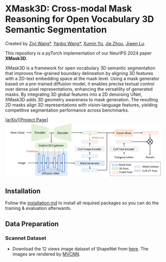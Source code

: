 # XMask3D: Cross-modal Mask Reasoning for Open Vocabulary 3D Semantic Segmentation

Created by [Ziyi Wang*](https://wangzy22.github.io/), [Yanbo Wang*](https://Yanbo-23.github.io/), [Xumin Yu](https://yuxumin.github.io/), [Jie Zhou](https://scholar.google.com/citations?user=6a79aPwAAAAJ&hl=en&authuser=1), [Jiwen Lu](https://scholar.google.com/citations?user=TN8uDQoAAAAJ&hl=zh-CN).


This repository is a pyTorch implementation of our NeurIPS 2024 paper **XMask3D**.

XMask3D is a framework for open vocabulary 3D semantic segmentation that improves fine-grained boundary delineation by aligning 3D features with a 2D-text embedding space at the mask level. Using a mask generator based on a pre-trained diffusion model, it enables precise textual control over dense pixel representations, enhancing the versatility of generated masks. By integrating 3D global features into a 2D denoising UNet, XMask3D adds 3D geometry awareness to mask generation. The resulting 2D masks align 3D representations with vision-language features, yielding competitive segmentation performance across benchmarks.

[[arXiv]()][[Project Page]()]
![intro](fig/pipeline.jpg)


## Installation
Follow the [installation.md](installation.md) to install all required packages so you can do the training & evaluation afterwards.

## Data Preparation

### Scannet Dataset
- Download the 12 views image dataset of ShapeNet from [here]([http://maxwell.cs.umass.edu/mvcnn-data/shapenet55v1.tar](https://cloud.tsinghua.edu.cn/f/dd9ef45fb00e427eae23/?dl=1)). The images are rendered by [MVCNN](https://github.com/suhangpro/mvcnn).


